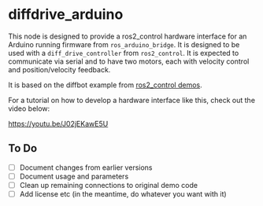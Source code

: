 # diffdrive_arduino

This node is designed to provide a ros2_control hardware interface for an Arduino running firmware from `ros_arduino_bridge`.
It is designed to be used with a `diff_drive_controller` from `ros2_control`.
It is expected to communicate via serial and to have two motors, each with velocity control and position/velocity feedback.




It is based on the diffbot example from [ros2_control demos](https://github.com/ros-controls/ros2_control_demos/tree/master/example_2).

For a tutorial on how to develop a hardware interface like this, check out the video below:

https://youtu.be/J02jEKawE5U



## To Do

- [ ] Document changes from earlier versions
- [ ] Document usage and parameters
- [ ] Clean up remaining connections to original demo code
- [ ] Add license etc (in the meantime, do whatever you want with it)